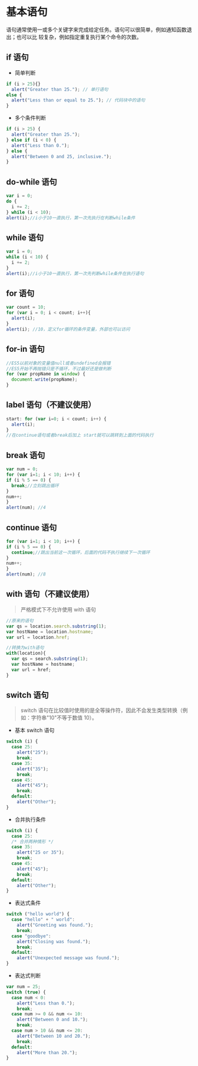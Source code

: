 # 基本语句

语句通常使用一或多个关键字来完成给定任务。语句可以很简单，例如通知函数退出；也可以比
较复杂，例如指定重复执行某个命令的次数。

## if 语句

- 简单判断

```JavaScript
if (i > 25){}
  alert("Greater than 25."); // 单行语句
else {
  alert("Less than or equal to 25."); // 代码块中的语句
}
```

- 多个条件判断

```JavaScript
if (i > 25) {
  alert("Greater than 25.");
} else if (i < 0) {
  alert("Less than 0.");
} else {
  alert("Between 0 and 25, inclusive.");
}
```

## do-while 语句

```JavaScript
var i = 0;
do {
  i += 2;
} while (i < 10);
alert(i);//i小于10一直执行，第一次先执行在判断while条件
```

## while 语句

```JavaScript
var i = 0;
while (i < 10) {
  i += 2;
}
alert(i);//i小于10一直执行，第一次先判断while条件在执行语句
```

## for 语句

```JavaScript
var count = 10;
for (var i = 0; i < count; i++){
  alert(i);
}
alert(i); //10，定义for循环的条件变量，外部也可以访问
```

## for-in 语句

```JavaScript
//ES5以前对象的变量值null或者undefined会报错
//ES5开始不再抛错只是不循环，不过最好还是做判断
for (var propName in window) {
  document.write(propName);
}
```

## label 语句（不建议使用）

```JavaScript
start: for (var i=0; i < count; i++) {
  alert(i);
}
//在continue语句或者break后加上 start就可以跳转到上面的代码执行
```

## break 语句

```JavaScript
var num = 0;
for (var i=1; i < 10; i++) {
if (i % 5 == 0) {
  break;//立刻跳出循环
}
num++;
}
alert(num); //4
```

## continue 语句

```JavaScript
for (var i=1; i < 10; i++) {
if (i % 5 == 0) {
  continue;//跳出当前这一次循环，后面的代码不执行继续下一次循环
}
num++;
}
alert(num); //8
```

## with 语句（不建议使用）

> 严格模式下不允许使用 with 语句

```JavaScript
//原来的语句
var qs = location.search.substring(1);
var hostName = location.hostname;
var url = location.href;

//转换为with语句
with(location){
  var qs = search.substring(1);
  var hostName = hostname;
  var url = href;
}
```

## switch 语句

> switch 语句在比较值时使用的是全等操作符，因此不会发生类型转换（例如：字符串"10"不等于数值 10）。

- 基本 switch 语句

```JavaScript
switch (i) {
  case 25:
    alert("25");
    break;
  case 35:
    alert("35");
    break;
  case 45:
    alert("45");
    break;
  default:
    alert("Other");
}
```

- 合并执行条件

```JavaScript
switch (i) {
  case 25:
  /* 合并两种情形 */
  case 35:
    alert("25 or 35");
    break;
  case 45:
    alert("45");
    break;
  default:
    alert("Other");
}
```

- 表达式条件

```JavaScript
switch ("hello world") {
  case "hello" + " world":
    alert("Greeting was found.");
    break;
  case "goodbye":
    alert("Closing was found.");
    break;
  default:
    alert("Unexpected message was found.");
}
```

- 表达式判断

```JavaScript
var num = 25;
switch (true) {
  case num < 0:
    alert("Less than 0.");
    break;
  case num >= 0 && num <= 10:
    alert("Between 0 and 10.");
    break;
  case num > 10 && num <= 20:
    alert("Between 10 and 20.");
    break;
  default:
    alert("More than 20.");
}
```
